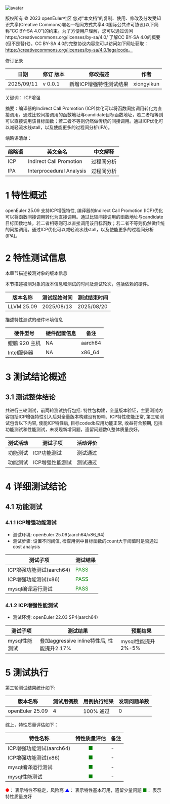 ![avatar](../../images/openEuler.png)

版权所有 © 2023  openEuler社区
 您对“本文档”的复制、使用、修改及分发受知识共享(Creative Commons)署名—相同方式共享4.0国际公共许可协议(以下简称“CC BY-SA 4.0”)的约束。为了方便用户理解，您可以通过访问https://creativecommons.org/licenses/by-sa/4.0/ 了解CC BY-SA 4.0的概要 (但不是替代)。CC BY-SA 4.0的完整协议内容您可以访问如下网址获取：https://creativecommons.org/licenses/by-sa/4.0/legalcode。

修订记录

| 日期       | 修订   版本 | 修改描述                | 作者       |
| ---------- | ----------- | ----------------------- | ---------- |
| 2025/09/11 | v 0.0.1     | 新增ICP增强特性测试结果 | xiongyikun |

关键词： ICP增强

摘要：编译器的Indirect Call Promotion (ICP)优化可以将函数间接调用转化为直接调用。通过比较间接调用的函数地址与candidate目标函数地址，若二者相等则可以直接调用该目标函数；若二者不等则仍然做传统的间接调用。通过ICP优化可以减轻流水线stall，以及使能更多的过程间分析(IPA)。

缩略语清单：

| 缩略语 | 英文全名                 | 中文解释   |
| ------ | ------------------------ | ---------- |
| ICP    | Indirect Call Promotion  | 过程间分析 |
| IPA    | Interprocedural Analysis | 过程间分析 |

# 1     特性概述

openEuler 25.09 支持ICP增强特性, 编译器的Indirect Call Promotion (ICP)优化可以将函数间接调用转化为直接调用。通过比较间接调用的函数地址与candidate目标函数地址，若二者相等则可以直接调用该目标函数；若二者不等则仍然做传统的间接调用。通过ICP优化可以减轻流水线stall，以及使能更多的过程间分析(IPA)。

# 2     特性测试信息

本章节描述被测对象的版本信息

本节描述被测对象的版本信息和测试的时间及测试轮次，包括依赖的硬件。

| 版本名称   | 测试起始时间 | 测试结束时间 |
| ---------- | ------------ | ------------ |
| LLVM 25.09 | 2025/08/13   | 2025/08/20   |

描述特性测试的硬件环境信息

| 硬件型号      | 硬件配置信息 | 备注      |
| --------- | ------ | ------- |
| 鲲鹏 920 主机 | NA     | aarch64 |
| Intel服务器  | NA     | x86_64  |

# 3     测试结论概述

## 3.1   测试整体结论

共进行三轮测试，前两轮测试执行包括: 特性包构建，全量版本验证，主要测试内容包括ICP增强特性引入后对全量版本构建没有影响、ICP特性使能正常, 第三轮测试包含以下内容, 使能ICP特性后, 目标codedb应用功能正常, 收益符合预期, 包括功能测试和性能测试，未发现新增问题，遗留问题数0,整体质量良好。

| 测试活动 | 测试子项        | 活动评价 |
| -------- | --------------- | -------- |
| 功能测试 | ICP功能测试     | 测试通过 |
| 功能测试 | ICP增强性能测试 | 测试通过 |

# 4 详细测试结论

## 4.1 功能测试

### 4.1.1 ICP增强功能测试

- 测试环境: openEuler 25.09(aarch64/x86_64)
- 测试步骤: 设置不同阈值, 检查用例中目标函数的count大于阈值时是否通过cost analysis

| 测试子项                 | 测试结果                      |
| ------------------------ | ----------------------------- |
| ICP增强功能测试(aarch64) | <font color=green>PASS</font> |
| ICP增强功能测试(x86)     | <font color=green>PASS</font> |
| mysql编译运行测试        | <font color=green>PASS</font> |

### 4.1.2 ICP增强性能测试

- 测试环境: openEuler 22.03 SP4(aarch64)

| 测试子项      | 测试结果                                   | 预期结果           |
| ------------- | ------------------------------------------ | ------------------ |
| mysql性能测试 | 叠加aggressive inline特性后, 性能提升2.17% | mysql性能提升2%-5% |

# 5 测试执行

第三轮测试结果统计如下:

| 版本名称        | 测试用例数 | 用例执行结果 | 发现问题单数 |
| --------------- | ---------- | ------------ | ------------ |
| openEuler 25.09 | 4          | 100% 通过    | 0            |

综上，特性质量评估如下：

| 特性名称                 |        特性质量评估        | 备注 |
| ------------------------ | :------------------------: | ---- |
| ICP增强功能测试(aarch64) | <font color=green>■</font> | -    |
| ICP增强功能测试(x86)     | <font color=green>■</font> | -    |
| mysql编译运行测试        | <font color=green>■</font> | -    |
| mysql性能测试            | <font color=green>■</font> | -    |

<font color=red>●</font>： 表示特性不稳定，风险高
<font color=blue>▲</font>： 表示特性基本可用，遗留少量问题
<font color=green>■</font>： 表示特性质量良好